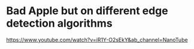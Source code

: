 # Bad Apple but on different edge detection algorithms
https://www.youtube.com/watch?v=iR1Y-O2sEkY&ab_channel=NanoTube
